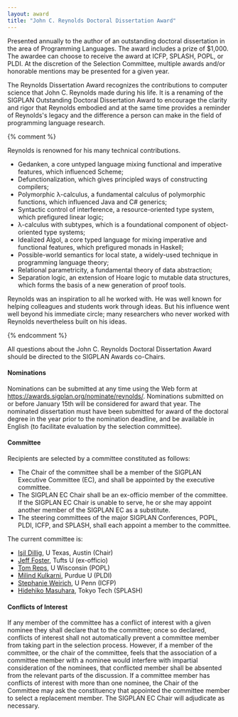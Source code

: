 ```yaml
---
layout: award
title: "John C. Reynolds Doctoral Dissertation Award"
---
```


Presented annually to the author of an outstanding doctoral
dissertation in the area of Programming Languages. The award includes
a prize of $1,000. The awardee can choose to receive the award at
ICFP, SPLASH, POPL, or PLDI. At the discretion of the Selection
Committee, multiple awards and/or honorable mentions may be presented
for a given year.

The Reynolds Dissertation Award recognizes the contributions to
computer science that John C. Reynolds made during his life. It is a
renaming of the SIGPLAN Outstanding Doctoral Dissertation Award to
encourage the clarity and rigor that Reynolds embodied and at the same
time provides a reminder of Reynolds's legacy and the difference a
person can make in the field of programming language research.

{% comment %}

Reynolds is renowned for his many technical contributions.

 * Gedanken, a core untyped language mixing functional and imperative features, which influenced Scheme;
 * Defunctionalization, which gives principled ways of constructing compilers;
 * Polymorphic λ-calculus, a fundamental calculus of polymorphic functions, which influenced Java and C# generics;
 * Syntactic control of interference, a resource-oriented type system, which prefigured linear logic;
 * λ-calculus with subtypes, which is a foundational component of object-oriented type systems;
 * Idealized Algol, a core typed language for mixing imperative and functional features, which prefigured monads in Haskell;
 * Possible-world semantics for local state, a widely-used technique in programming language theory;
 * Relational parametricity, a fundamental theory of data abstraction;
 * Separation logic, an extension of Hoare logic to mutable data structures, which forms the basis of a new generation of proof tools.

Reynolds was an inspiration to all he worked with. He was well known
for helping colleagues and students work through ideas. But his
influence went well beyond his immediate circle; many researchers who
never worked with Reynolds nevertheless built on his ideas.

{% endcomment %}

All questions about the John C. Reynolds Doctoral Dissertation Award
should be directed to the SIGPLAN Awards co-Chairs.

#### Nominations

Nominations can be submitted at any time using the Web form at
<https://awards.sigplan.org/nominate/reynolds/>. Nominations submitted
on or before January 15th will be considered for award that year.  The
nominated dissertation must have been submitted for award of the
doctoral degree in the year prior to the nomination deadline, and be
available in English (to facilitate evaluation by the selection
committee).

#### Committee

Recipients are selected by a committee constituted as follows:
* The Chair of the committee shall be a member of the SIGPLAN
  Executive Committee (EC), and shall be appointed by the executive
  committee.
* The SIGPLAN EC Chair shall be an ex-officio member of the committee.
  If the SIGPLAN EC Chair is unable to serve, he or she may appoint
  another member of the SIGPLAN EC as a substitute.
* The steering committees of the major SIGPLAN Conferences, POPL,
  PLDI, ICFP, and SPLASH, shall each appoint a member to the
  committee.

The current committee is:
* [Işil Dillig](https://www.cs.utexas.edu/~isil), U Texas, Austin
  (Chair)
* [Jeff Foster](https://www.eecs.tufts.edu/~jfoster/), Tufts U (ex-officio)
* [Tom Reps](http://pages.cs.wisc.edu/~reps/), U Wisconsin (POPL)
* [Milind Kulkarni](https://engineering.purdue.edu/~milind/), Purdue U
  (PLDI)
* [Stephanie Weirich](https://www.cis.upenn.edu/~sweirich/), U Penn
  (ICFP)
* [Hidehiko Masuhara](https://prg.is.titech.ac.jp/people/masuhara/),
  Tokyo Tech (SPLASH)

#### Conflicts of Interest

If any member of the committee has a conflict of interest with a given
nominee they shall declare that to the committee; once so declared,
conflicts of interest shall not automatically prevent a committee
member from taking part in the selection process. However, if a member
of the committee, or the chair of the committee, feels that the
association of a committee member with a nominee would interfere with
impartial consideration of the nominees, that conflicted member shall
be absented from the relevant parts of the discussion. If a committee
member has conflicts of interest with more than one nominee, the Chair
of the Committee may ask the constituency that appointed the committee
member to select a replacement member.  The SIGPLAN EC Chair will
adjudicate as necessary.
